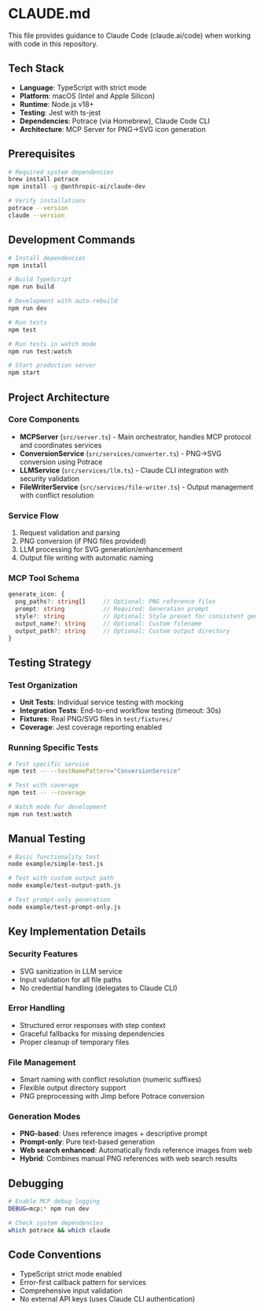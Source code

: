 # CLAUDE.md

This file provides guidance to Claude Code (claude.ai/code) when working with code in this repository.

## Tech Stack
- **Language**: TypeScript with strict mode
- **Platform**: macOS (Intel and Apple Silicon)  
- **Runtime**: Node.js v18+
- **Testing**: Jest with ts-jest
- **Dependencies**: Potrace (via Homebrew), Claude Code CLI
- **Architecture**: MCP Server for PNG→SVG icon generation

## Prerequisites
```bash
# Required system dependencies
brew install potrace
npm install -g @anthropic-ai/claude-dev

# Verify installations
potrace --version
claude --version
```

## Development Commands
```bash
# Install dependencies
npm install

# Build TypeScript
npm run build

# Development with auto-rebuild
npm run dev

# Run tests
npm test

# Run tests in watch mode
npm run test:watch

# Start production server
npm start
```

## Project Architecture

### Core Components
- **MCPServer** (`src/server.ts`) - Main orchestrator, handles MCP protocol and coordinates services
- **ConversionService** (`src/services/converter.ts`) - PNG→SVG conversion using Potrace
- **LLMService** (`src/services/llm.ts`) - Claude CLI integration with security validation
- **FileWriterService** (`src/services/file-writer.ts`) - Output management with conflict resolution

### Service Flow
1. Request validation and parsing
2. PNG conversion (if PNG files provided)
3. LLM processing for SVG generation/enhancement
4. Output file writing with automatic naming

### MCP Tool Schema
```typescript
generate_icon: {
  png_paths?: string[]     // Optional: PNG reference files
  prompt: string           // Required: Generation prompt
  style?: string           // Optional: Style preset for consistent generation (e.g., "black-white-flat")
  output_name?: string     // Optional: Custom filename
  output_path?: string     // Optional: Custom output directory
}
```

## Testing Strategy

### Test Organization
- **Unit Tests**: Individual service testing with mocking
- **Integration Tests**: End-to-end workflow testing (timeout: 30s)
- **Fixtures**: Real PNG/SVG files in `test/fixtures/`
- **Coverage**: Jest coverage reporting enabled

### Running Specific Tests
```bash
# Test specific service
npm test -- --testNamePattern="ConversionService"

# Test with coverage
npm test -- --coverage

# Watch mode for development
npm run test:watch
```

## Manual Testing
```bash
# Basic functionality test
node example/simple-test.js

# Test with custom output path
node example/test-output-path.js

# Test prompt-only generation
node example/test-prompt-only.js
```

## Key Implementation Details

### Security Features
- SVG sanitization in LLM service
- Input validation for all file paths
- No credential handling (delegates to Claude CLI)

### Error Handling
- Structured error responses with step context
- Graceful fallbacks for missing dependencies
- Proper cleanup of temporary files

### File Management
- Smart naming with conflict resolution (numeric suffixes)
- Flexible output directory support
- PNG preprocessing with Jimp before Potrace conversion

### Generation Modes
- **PNG-based**: Uses reference images + descriptive prompt
- **Prompt-only**: Pure text-based generation
- **Web search enhanced**: Automatically finds reference images from web
- **Hybrid**: Combines manual PNG references with web search results

## Debugging
```bash
# Enable MCP debug logging
DEBUG=mcp:* npm run dev

# Check system dependencies
which potrace && which claude
```

## Code Conventions
- TypeScript strict mode enabled
- Error-first callback pattern for services
- Comprehensive input validation
- No external API keys (uses Claude CLI authentication)
